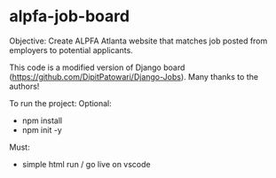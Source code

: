 # alpfa-job-board

Objective: Create ALPFA Atlanta website that matches job posted from employers to potential applicants.


This code is a modified version of Django board (https://github.com/DipitPatowari/Django-Jobs).
Many thanks to the authors!


To run the project:
Optional:
- npm install
- npm init -y

Must:
- simple html run / go live on vscode
